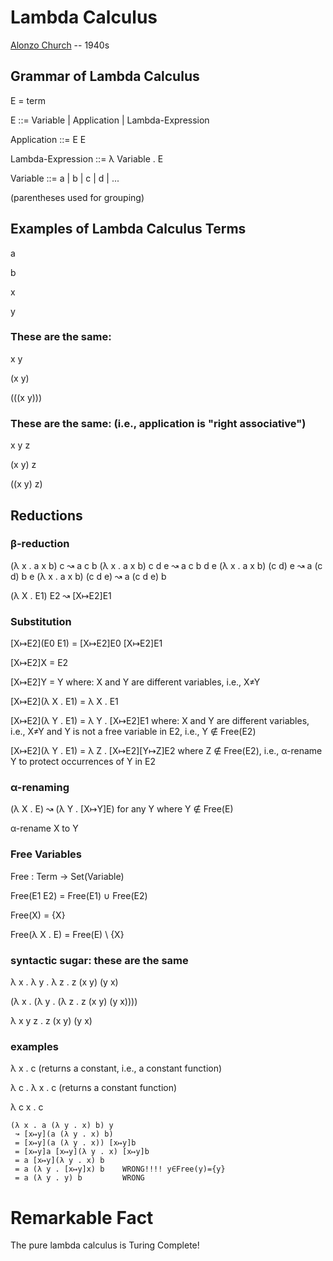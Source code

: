 # Lambda Calculus

[Alonzo Church](https://en.wikipedia.org/wiki/Alonzo_Church) -- 1940s

## Grammar of Lambda Calculus

E = term

E ::= Variable | Application | Lambda-Expression

Application ::= E E

Lambda-Expression ::= λ Variable . E

Variable ::= a | b | c | d | ...

(parentheses used for grouping)

## Examples of Lambda Calculus Terms

a

b

x

y

### These are the same:

x y

(x y)

(((x y)))

### These are the same: (i.e., application is "right associative")

x y z

(x y) z

((x y) z)

## Reductions

### β-reduction

(λ x . a x b) c ↝ a c b
(λ x . a x b) c d e ↝ a c b d e
(λ x . a x b) (c d) e ↝ a (c d) b e
(λ x . a x b) (c d e) ↝ a (c d e) b

(λ X . E1) E2 ↝ [X↦E2]E1

### Substitution

[X↦E2](E0 E1) = [X↦E2]E0 [X↦E2]E1

[X↦E2]X = E2

[X↦E2]Y = Y
  where:
    X and Y are different variables, i.e., X≠Y

[X↦E2](λ X . E1) = λ X . E1

[X↦E2](λ Y . E1) = λ Y . [X↦E2]E1
 where:
   X and Y are different variables, i.e., X≠Y
 and
   Y is not a free variable in E2, i.e., Y ∉ Free(E2)

[X↦E2](λ Y . E1) = λ Z . [X↦E2][Y↦Z]E2
 where Z ∉ Free(E2), i.e., α-rename Y to protect occurrences of Y in E2

### α-renaming

(λ X . E) ↝ (λ Y . [X↦Y]E)
 for any Y where Y ∉ Free(E) 

α-rename X to Y

### Free Variables

Free : Term → Set(Variable)

Free(E1 E2) = Free(E1) ∪ Free(E2)

Free(X) = {X}

Free(λ X . E) = Free(E) \ {X}

### syntactic sugar: these are the same

λ x . λ y . λ z . z (x y) (y x)

(λ x . (λ y . (λ z . z (x y) (y x))))

λ x y z . z (x y) (y x)

### examples

λ x . c    (returns a constant, i.e., a constant function)

λ c . λ x . c   (returns a constant function)

λ c x . c

    (λ x . a (λ y . x) b) y
     ↝ [x↦y](a (λ y . x) b)
	 = [x↦y](a (λ y . x)) [x↦y]b
	 = [x↦y]a [x↦y](λ y . x) [x↦y]b
	 = a [x↦y](λ y . x) b 
	 = a (λ y . [x↦y]x) b    WRONG!!!! y∈Free(y)={y}
	 = a (λ y . y) b         WRONG

# Remarkable Fact

The pure lambda calculus is Turing Complete!
